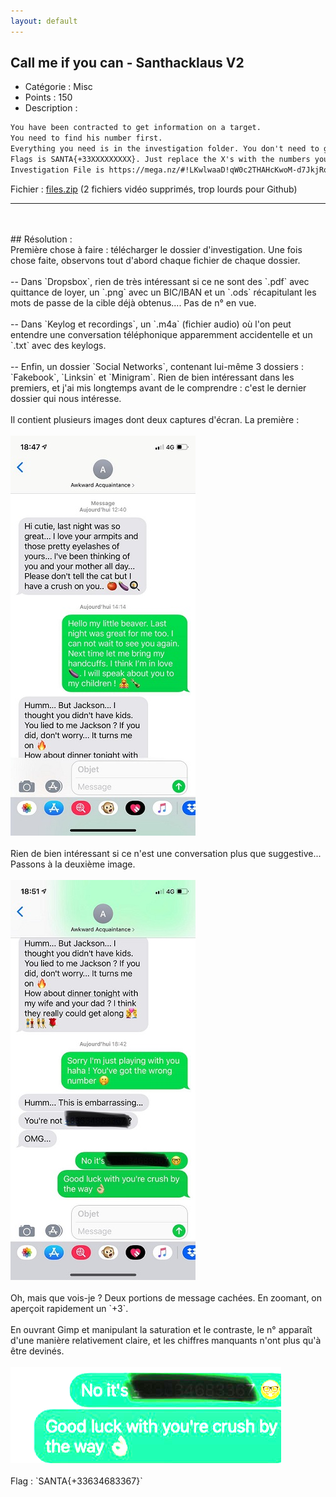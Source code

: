 ```yaml
---
layout: default
---
```


## Call me if you can - Santhacklaus V2

- Catégorie : Misc
- Points : 150
- Description :
```md
You have been contracted to get information on a target.
You need to find his number first.
Everything you need is in the investigation folder. You don't need to go online.
Flags is SANTA{+33XXXXXXXXX}. Just replace the X's with the numbers you'll find. Once you find the number, don't call it, you will unlock another challenger with further instructions.
Investigation File is https://mega.nz/#!LKwlwaaD!qW0c2THAHcKwoM-d7JkjRonkgxI_8D8PCYTfSWdvJkA. MD5 is bd9d36c7f1fa8eca9bc096e9525a5a1c.”
```
Fichier : <a href="https://m0onshadow.github.io/ctf/Santhacklaus/CMIYC/files.zip" download="files.zip" title="Cliquez pour télécharger">files.zip</a> (2 fichiers vidéo supprimés, trop lourds pour Github)
<br/>

* * *

<br/>
<br/>
## Résolution :
<br/>
Première chose à faire : télécharger le dossier d'investigation. Une fois chose faite, observons tout d'abord chaque fichier de chaque dossier.
<br/><br/>
-- Dans `Dropsbox`, rien de très intéressant si ce ne sont des `.pdf` avec quittance de loyer, un `.png` avec un BIC/IBAN et un `.ods` récapitulant les mots de passe de la cible déjà obtenus.... Pas de n° en vue.
<br/><br/>
-- Dans `Keylog et recordings`, un `.m4a` (fichier audio) où l'on peut entendre une conversation téléphonique apparemment accidentelle et un `.txt` avec des keylogs.
<br/><br/>
-- Enfin, un dossier `Social Networks`, contenant lui-même 3 dossiers : `Fakebook`, `Linksin` et `Minigram`. Rien de bien intéressant dans les premiers, et j'ai mis longtemps avant de le comprendre : c'est le dernier dossier qui nous intéresse.
<br/><br/>
Il contient plusieurs images dont deux captures d'écran. La première : <br/><br/>
<img src="5688d7aa42462ea07cf682f559d5e51b.jpg"><br/><br/>
Rien de bien intéressant si ce n'est une conversation plus que suggestive... Passons à la deuxième image.<br/><br/>
<img src="f6016d5a8d4a94761268f5f27056c64e.jpg"><br/><br/>
Oh, mais que vois-je ? Deux portions de message cachées. En zoomant, on aperçoit rapidement un `+3`.
<br/>
<br/>
En ouvrant Gimp et manipulant la saturation et le contraste, le n° apparaît d'une manière relativement claire, et les chiffres manquants n'ont plus qu'à être devinés.<br/><br/>
<img src="flag.png">
<br/>
<br/>
Flag : `SANTA{+33634683367}`
<br/>
<br/>
<br/>
